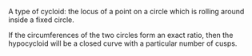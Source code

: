 A type of cycloid: the locus of a point on a circle which is rolling
around inside a fixed circle.

If the circumferences of the two circles form an exact ratio, then the
hypocycloid will be a closed curve with a particular number of cusps.
